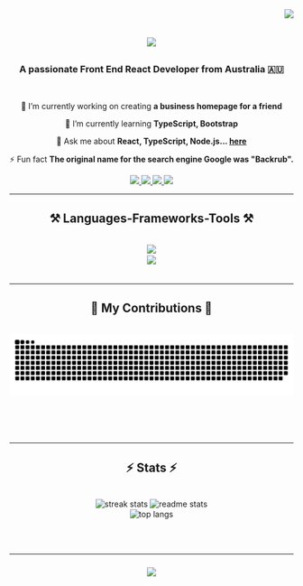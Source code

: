 <img align="right" src="https://visitor-badge.laobi.icu/badge?page_id=blingblingda.blingblingda" />

<h1 align="center">
    <img src="https://readme-typing-svg.herokuapp.com/?font=Righteous&size=35&center=true&vCenter=true&width=500&height=70&duration=4000&lines=Hi+There!+👋;+I'm+Belinda+Shan!;" />
</h1>

<h3 align="center">A passionate Front End React Developer from Australia 🇦🇺</h3>

<br/>

<div align="center">
 
 🔭 I’m currently working on creating **a business homepage for a friend**
 
 🌱 I’m currently learning **TypeScript, Bootstrap**

💬 Ask me about **React, TypeScript, Node.js... [here](https://github.com/blingblingda/blingblingda/issues)**

⚡ Fun fact **The original name for the search engine Google was "Backrub".**

 </div>
 
<div align="center"> 
  <a href="mailto:belindashan126@hotmail.com">
    <img src="https://img.shields.io/badge/Gmail-333333?style=for-the-badge&logo=gmail&logoColor=red" />
  </a>
  <a href="https://www.linkedin.com/in/belinda-shan-dev/" target="_blank">
    <img src="https://img.shields.io/badge/LinkedIn-0077B5?style=for-the-badge&logo=linkedin&logoColor=white" target="_blank" />
  </a>
  <a href="https://belinda-shan.onrender.com/" target="_blank">
     <img src="https://img.shields.io/badge/Portfolio-FF5722?style=for-the-badge&logo=todoist&logoColor=white" target="_blank" /> <!-- sqlite, safari, google-chrome are other good icon options -->
  </a>
    <a href="https://github.com/belindaHBTN" target="_blank">
    <img src="https://img.shields.io/badge/Student_GitHub-00b53e?style=for-the-badge&logo=github&logoColor=white" target="_blank" />
  </a>
</div>

 <hr/>
 
<h2 align="center">⚒️ Languages-Frameworks-Tools ⚒️</h2>
<br/>
<div align="center">
    <img src="https://skillicons.dev/icons?i=html,css,javascript,typescript,react,bootstrap,tailwind,git,github" /><br>
    <img src="https://skillicons.dev/icons?i=python,nodejs,express,mysql,mongodb,firebase,docker,vim,vscode" />
</div>

<br/>
<hr/>

<div align="center">
  <h2>🐍 My Contributions 🐍</h2>
  <br>
  <img alt="snake eating my contributions" src="https://raw.githubusercontent.com/blingblingda/blingblingda/output/github-contribution-grid-snake.svg" />
  
  <br/><br/><br/>
</div>

<hr/>

<h2 align="center">⚡ Stats ⚡</h2>
<br>
<div align=center>
  <img width=390 src="https://streak-stats.demolab.com/?user=blingblingda&count_private=true&theme=react&border_radius=10" alt="streak stats"/>
  <img width=390 src="https://github-readme-stats.vercel.app/api?username=blingblingda&count_private=true&show_icons=true&theme=react&rank_icon=github&border_radius=10" alt="readme stats" />
  <br/>
  <img width=325 align="center" src="https://github-readme-stats.vercel.app/api/top-langs/?username=blingblingda&langs_count=8&layout=compact&theme=react&border_radius=10&size_weight=0.5&count_weight=0.5&exclude_repo=github-readme-stats" alt="top langs" />
</div>

<br/><br/>

<hr/>

<h3 align="center">
    <img src="https://readme-typing-svg.herokuapp.com/?font=Righteous&size=25&center=true&vCenter=true&width=500&height=70&duration=4000&lines=Thanks+for+visiting!+✌️;+Shoot+me+a+message+on+Linkedin!;I'm+always+down+to+collab+:)">
</h3>

<br/>
